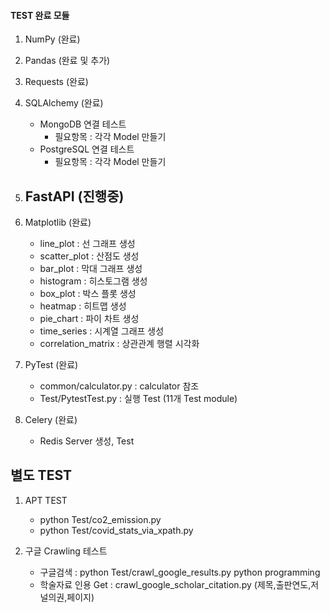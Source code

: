 #### TEST 완료 모듈

1. NumPy (완료)
2. Pandas (완료 및 추가)
3. Requests (완료)
4. SQLAlchemy (완료)
    - MongoDB 연결 테스트
        * 필요항목 : 각각 Model 만들기
    - PostgreSQL 연결 테스트
        * 필요항목 : 각각 Model 만들기
5. FastAPI (진행중)
    -
6. Matplotlib (완료)
    - line_plot : 선 그래프 생성
    - scatter_plot : 산점도 생성
    - bar_plot : 막대 그래프 생성
    - histogram : 히스토그램 생성
    - box_plot : 박스 플롯 생성
    - heatmap : 히트맵 생성
    - pie_chart : 파이 차트 생성
    - time_series : 시계열 그래프 생성
    - correlation_matrix : 상관관계 행렬 시각화

7. PyTest (완료)
    - common/calculator.py : calculator 참조
    - Test/PytestTest.py : 실행 Test (11개 Test module)
8. Celery (완료)
    - Redis Server 생성, Test

<!--
9. Redis-py
10.Pillow (PIL)
-->

## 별도 TEST
1. APT TEST
    - python Test/co2_emission.py
    - python Test/covid_stats_via_xpath.py

2. 구글 Crawling 테스트
    - 구글검색 : python Test/crawl_google_results.py python programming
    - 학술자료 인용 Get : crawl_google_scholar_citation.py (제목,출판연도,저널의권,페이지)